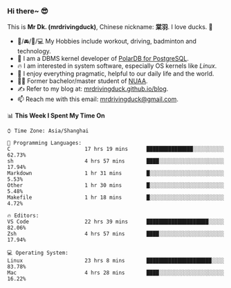 ### Hi there~ 😎

This is **Mr Dk. (mrdrivingduck)**, Chinese nickname: **棠羽**. I love ducks. 🦆

- 💪/🚘/🏸/💻 My Hobbies include workout, driving, badminton and technology.
- 🍊 I am a DBMS kernel developer of [PolarDB for PostgreSQL](https://github.com/ApsaraDB/PolarDB-for-PostgreSQL).
- 🔥 I am interested in system software, especially OS kernels like *Linux*.
- 🔧 I enjoy everything pragmatic, helpful to our daily life and the world.
- 👨‍🎓 Former bachelor/master student of [NUAA](https://en.wikipedia.org/wiki/Nanjing_University_of_Aeronautics_and_Astronautics).
- ✍ Refer to my blog at: [mrdrivingduck.github.io/blog](https://www.mrdrivingduck.cn/blog/#/).
- 📫 Reach me with this email: [mrdrivingduck@gmail.com](mailto:mrdrivingduck@gmail.com).

<!--START_SECTION:waka-->
📊 **This Week I Spent My Time On** 

```text
⌚︎ Time Zone: Asia/Shanghai

💬 Programming Languages: 
C                        17 hrs 19 mins      ███████████████░░░░░░░░░░   62.73% 
sh                       4 hrs 57 mins       ████░░░░░░░░░░░░░░░░░░░░░   17.94% 
Markdown                 1 hr 31 mins        █░░░░░░░░░░░░░░░░░░░░░░░░   5.53% 
Other                    1 hr 30 mins        █░░░░░░░░░░░░░░░░░░░░░░░░   5.48% 
Makefile                 1 hr 18 mins        █░░░░░░░░░░░░░░░░░░░░░░░░   4.72%

🔥 Editors: 
VS Code                  22 hrs 39 mins      ████████████████████░░░░░   82.06% 
Zsh                      4 hrs 57 mins       ████░░░░░░░░░░░░░░░░░░░░░   17.94%

💻 Operating System: 
Linux                    23 hrs 8 mins       █████████████████████░░░░   83.78% 
Mac                      4 hrs 28 mins       ████░░░░░░░░░░░░░░░░░░░░░   16.22%

```


<!--END_SECTION:waka-->

<!-- ![Mr Dk.'s GitHub Stats](https://github-readme-stats.vercel.app/api?username=mrdrivingduck&count_private&show_icons=true&theme=buefy) -->

<!-- ![Most Used Languages](https://github-readme-stats.vercel.app/api/top-langs/?username=mrdrivingduck&exclude_repo=mips32-CPU,snort-tcp-socket&theme=buefy&layout=compact&langs_count=10) -->


<!--
**mrdrivingduck/mrdrivingduck** is a ✨ _special_ ✨ repository because its `README.md` (this file) appears on your GitHub profile.

Here are some ideas to get you started:

- 🔭 I’m currently working on ...
- 🌱 I’m currently learning ...
- 👯 I’m looking to collaborate on ...
- 🤔 I’m looking for help with ...
- 💬 Ask me about ...
- 📫 How to reach me: ...
- 😄 Pronouns: ...
- ⚡ Fun fact: ...
-->
